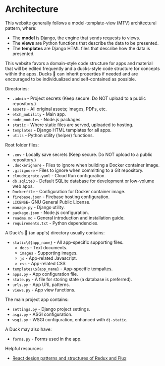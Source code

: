 # Architecture

This website generally follows a model-template-view (MTV) architectural pattern, where:

* The **model** is Django, the engine that sends requests to views.
* The **views** are Python functions that describe the data to be presented.
* The **templates** are Django HTML files that describe how the data is presented.

<!-- [Ducks file structure](https://github.com/erikras/ducks-modular-redux) is useful for modules and components. -->
This website favors a domain-style code structure for apps and material that will be edited frequently and a ducks-style code structure for concepts within the apps. Ducks 🦆 can inherit properties if needed and are encouraged to be individualized and self-contained as possible.

Directories:

* `.admin` - Project secrets (Keep secure. Do NOT upload to a public repository.)
* `assets` - All original assets; images, PDFs, etc.
* `etch_mobility` - Main app.
* `node_modules` - Node.js packages.
* `static` - Where static files are served, uploaded to hosting.
* `templates` - Django HTML templates for all apps.
* `utils` - Python utility (helper) functions.

Root folder files:

* `.env` - Locally save secrets (Keep secure. Do NOT upload to a public repository.)
* `.dockerignore` - Files to ignore when building a Docker container image.
* `.gitignore` - Files to ignore when committing to a Git repository.
* `cloudmigrate.yaml` - Cloud Run configuration.
* `db.sqlite3` - Default SQLite database for development or  low-volume web apps.
* `Dockerfile` - Configuration for Docker container image.
* `firebase.json` - Firebase hosting configuration.
* `LICENSE`- GNU General Public License.
* `manage.py` - Django utility.
* `package.json` - Node.js configuration.
* `readme.md` - General introduction and installation guide.
* `requirements.txt` - Python dependencies.
<!-- * `webpack.config.js` - Webpack configuration. -->

A Duck's 🦆 (an app's) directory usually contains:

* `static\${app_name}` - All app-specific supporting files.
  - `docs` - Text documents.
  - `images` - Supporting images.
  - `js` - App-related Javascript.
  - `css` - App-related CSS
* `templates\${app_name}` - App-specific tempaltes.
* `apps.py` - App configuration file.
* `state.py` - A file for storing state (a database is preferred).
* `urls.py` - App URL patterns.
* `views.py` - App view functions.

The main project app contains:

* `settings.py` - Django project settings.
* `asgi.py` - ASGI configuration.
* `wsgi.py` - WSGI configuration, enhanced with `dj-static`.

A Duck may also have:

* `forms.py` - Forms used in the app.

Helpful resources:

* [React design patterns and structures of Redux and Flux](https://www.etatvasoft.com/insights/react-design-patterns-and-structures-of-redux-and-flux/)
